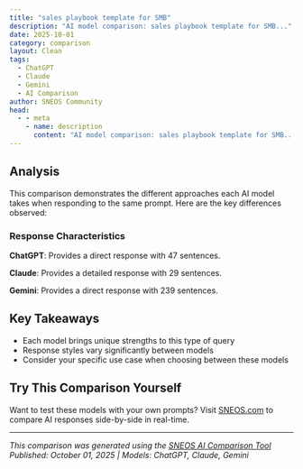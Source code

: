 ```yaml
---
title: "sales playbook template for SMB"
description: "AI model comparison: sales playbook template for SMB..."
date: 2025-10-01
category: comparison
layout: Clean
tags:
  - ChatGPT
  - Claude
  - Gemini
  - AI Comparison
author: SNEOS Community
head:
  - - meta
    - name: description
      content: "AI model comparison: sales playbook template for SMB..."
---
```


<ChatComparison
  title="sales playbook template for SMB"
  prompt="sales playbook template for SMB"
  :responses='{
    "ChatGPT": "Certainly! Here\u2019s a straightforward and effective **Sales Playbook Template** tailored for Small and Medium-sized Businesses (SMBs). This template will guide your sales team through your sales process, help maintain consistency, and improve results.\n\n---\n\n# Sales Playbook Template for SMB\n\n## 1. Introduction\n- **Purpose of the Playbook:** Briefly explain the goal of the playbook.\n- **Target Audience:** Define who the playbook is for (e.g., new hires, existing sales reps).\n- **Company Overview:** Short summary of the company, products/services, and value proposition.\n\n## 2. Ideal Customer Profile (ICP) \u0026 Buyer Personas\n- **Ideal Customer Profile:** Describe the characteristics of your ideal customers (industry, company size, location, budget, pain points).\n- **Buyer Personas:** Detail typical buyer roles (e.g., CEO, IT Manager, Procurement) with their goals, challenges, decision-making power, and objections.\n\n## 3. Product/Service Overview\n- **Key Features \u0026 Benefits:** Highlight critical features and how they solve customer pain points.\n- **Unique Selling Proposition (USP):** What makes your product/service different from competitors.\n- **Pricing \u0026 Packages:** Summarize pricing tiers and any discount policies.\n\n## 4. Sales Process \u0026 Stages\nOutline your entire sales process with clear stages and expectations:\n- Lead Generation\n- Lead Qualification\n- Discovery Call/Meeting\n- Proposal/Quote\n- Negotiation\n- Closing\n- Follow-up/Onboarding\n\nInclude:\n- Key tasks or goals at each stage\n- Decision criteria to move to the next stage\n- Expected timelines\n\n## 5. Sales Scripts \u0026 Email Templates\nProvide sample scripts and emails for key interactions:\n- Cold outreach (phone and email)\n- Follow-up messages\n- Discovery call questions\n- Objection handling responses\n- Closing conversations\n\n## 6. Qualification Framework\n- Define criteria to qualify prospects (e.g., BANT: Budget, Authority, Need, Timeline).\n- Provide a checklist or scoring system.\n\n## 7. Objection Handling\nList common objections and recommended responses:\n- Price too high\n- Not the right time\n- Need to consult others\n- Happy with current provider\n\n## 8. Tools \u0026 Resources\n- CRM system details and usage tips\n- Sales collateral (brochures, case studies, ROI calculators)\n- Access to product demos or trials\n- Training materials and ongoing education\n\n## 9. Metrics \u0026 KPIs\n- Define key sales metrics to track (e.g., leads generated, conversion rate, average deal size, sales cycle length).\n- How and when to report results.\n\n## 10. Roles \u0026 Responsibilities\n- Clarify roles within the sales team (e.g., Sales Development Rep, Account Executive).\n- Define expectations and areas of ownership.\n\n## 11. Competitive Landscape\n- Overview of main competitors.\n- Strengths and weaknesses.\n- Competitive positioning and differentiation talking points.\n\n## 12. Continuous Improvement\n- Process for feedback from sales reps.\n- How updates to the playbook will be handled.\n- Encouragement for ongoing learning.\n\n---\n\nIf you want, I can also help customize it with examples specific to your industry or business. Would you like me to proceed with that?",
    "Claude": "# SMB Sales Playbook Template\n\n## Table of Contents\n1. [Sales Strategy Overview](#strategy)\n2. [Ideal Customer Profile (ICP)](#icp)\n3. [Lead Qualification Framework](#qualification)\n4. [Sales Process \u0026 Methodology](#process)\n5. [Objection Handling](#objections)\n6. [Pricing \u0026 Negotiation](#pricing)\n7. [Tools \u0026 Resources](#tools)\n8. [Key Metrics \u0026 KPIs](#metrics)\n\n---\n\n## 1. Sales Strategy Overview {#strategy}\n\n### Mission Statement\n*Define your sales team\u0027s purpose and approach to SMB market*\n\n### Value Proposition\n**Primary Value Drivers:**\n- [ ] Cost savings/ROI\n- [ ] Time efficiency\n- [ ] Risk reduction\n- [ ] Revenue growth\n- [ ] Competitive advantage\n\n**Elevator Pitch Template:**\n\u0022We help [target SMB type] [achieve specific outcome] by [your solution] so they can [business benefit] without [common pain point].\u0022\n\n### Target Market Segmentation\n- **Micro SMB:** 1-10 employees\n- **Small SMB:** 11-50 employees  \n- **Medium SMB:** 51-200 employees\n\n---\n\n## 2. Ideal Customer Profile (ICP) {#icp}\n\n### Firmographic Criteria\n| Criteria | Micro SMB | Small SMB | Medium SMB |\n|----------|-----------|-----------|------------|\n| **Employees** | 1-10 | 11-50 | 51-200 |\n| **Revenue** | \u003C$1M | $1M-$10M | $10M-$50M |\n| **Industry** | [List target industries] | [List target industries] | [List target industries] |\n| **Geography** | [Define territories] | [Define territories] | [Define territories] |\n\n### Behavioral Indicators\n**Positive Signals:**\n- [ ] Recently raised funding\n- [ ] Rapid hiring/growth\n- [ ] New leadership\n- [ ] Technology adoption\n- [ ] Industry events participation\n\n**Negative Signals:**\n- [ ] Recent layoffs\n- [ ] Frozen budgets\n- [ ] Recent competitor implementation\n- [ ] Regulatory issues\n\n### Decision Maker Profiles\n\n**Primary Decision Maker**\n- Title: [e.g., CEO, Owner, VP]\n- Pain Points: [List 3-5 key challenges]\n- Motivations: [What drives their decisions]\n- Preferred Communication: [Email, phone, LinkedIn, etc.]\n\n**Influencers**\n- Title: [e.g., IT Manager, CFO]\n- Role in Process: [How they influence decisions]\n- Key Concerns: [What they care about most]\n\n---\n\n## 3. Lead Qualification Framework {#qualification}\n\n### BANT Qualification\n**Budget:**\n- [ ] Budget allocated for this type of solution?\n- [ ] Budget range: $______ - $______\n- [ ] Budget approval process?\n\n**Authority:**\n- [ ] Who makes the final decision?\n- [ ] Who influences the decision?\n- [ ] What\u0027s the approval process?\n\n**Need:**\n- [ ] What problem are they trying to solve?\n- [ ] What\u0027s the impact of not solving it?\n- [ ] How urgent is the need?\n\n**Timeline:**\n- [ ] When do they want to implement?\n- [ ] What\u0027s driving the timeline?\n- [ ] Any external deadlines?\n\n### Lead Scoring Model\n| Criteria | Points | Notes |\n|----------|---------|-------|\n| **Fit Score** |  |  |\n| Industry match | 10-20 | Perfect/Good/Fair |\n| Company size | 10-20 | Ideal range |\n| Geography | 5-10 | Target territory |\n| **Intent Score** |  |  |\n| Requested demo | 25 | High intent |\n| Downloaded content | 10 | Medium intent |\n| Website visits | 5 | Low intent |\n| **Engagement Score** |  |  |\n| Responded to outreach | 15 | Active engagement |\n| Attended webinar | 10 | Passive engagement |\n\n**Scoring Thresholds:**\n- Hot Lead: 70\u002B points\n- Warm Lead: 40-69 points\n- Cold Lead: \u003C40 points\n\n---\n\n## 4. Sales Process \u0026 Methodology {#process",
    "Gemini": "Okay, here\u0027s a sales playbook template tailored for SMBs.  I\u0027ll break it down into sections with explanations and examples.  Remember, a playbook is a living document, so continuously update it as you learn what works and what doesn\u0027t.\n\n**SALES PLAYBOOK TEMPLATE FOR SMBs**\n\n**I. Introduction**\n\n*   **A. Purpose of the Playbook:**\n\n    *   *Example:*  \u0022This Sales Playbook is designed to equip our sales team with the knowledge, tools, and processes needed to consistently achieve our sales targets, represent [Company Name] effectively, and provide exceptional value to our customers. It serves as a central repository for best practices, sales strategies, and product information.\u0022\n*   **B. Target Audience:**\n\n    *   *Example:*  \u0022This playbook is intended for all members of the [Company Name] sales team, including Sales Development Representatives (SDRs), Account Executives (AEs), and Sales Managers.\u0022\n*   **C. How to Use This Playbook:**\n\n    *   *Example:* \u0022This playbook should be your primary resource for all sales-related questions. Review it regularly, especially when onboarding new team members or launching new products.  It is a living document, so feedback and suggestions are welcome to keep it updated and relevant.\u0022\n*   **D. Version Control and Updates:**\n\n    *   *Example:*  \u0022This is version 1.0. The playbook will be reviewed and updated quarterly.  Changes will be communicated via email and discussed in team meetings.  A change log will be maintained at the end of the document.\u0022\n\n**II. Company Overview \u0026 Value Proposition**\n\n*   **A. Company Mission \u0026 Vision:**\n\n    *   *Example:*\n        *   **Mission:** \u0022To empower small businesses with affordable and effective marketing solutions.\u0022\n        *   **Vision:** \u0022To be the leading provider of marketing tools for SMBs, helping them achieve sustainable growth.\u0022\n*   **B. Our Ideal Customer Profile (ICP):**\n\n    *   *Details on the types of businesses that are most likely to become long-term, high-value customers.*\n    *   *Example:*\n        *   **Industry:** Restaurants, Retail Shops, Small Professional Services (Dentists, Lawyers, Accountants).\n        *   **Size:** 1-20 employees\n        *   **Revenue:** $100K - $1M annually\n        *   **Challenges:** Difficulty attracting new customers, limited marketing budget, lack of marketing expertise.\n        *   **Goals:** Increase revenue, build brand awareness, streamline marketing efforts.\n        *   **Tech Stack:** Basic website, social media presence (Facebook, Instagram), possibly using basic email marketing or CRM.\n*   **C. Value Proposition:**\n\n    *   *Explain clearly how your product/service solves the ICP\u0027s problems and helps them achieve their goals.*\n    *   *Example:*\n        *   \u0022[Company Name] provides affordable and easy-to-use marketing tools that help small businesses attract more customers, save time, and grow their revenue. Our all-in-one platform simplifies marketing, allowing SMBs to focus on what they do best.\u0022\n    *   *Include specific benefits, not just features.*  For example:\n        *   **Instead of:** \u0022Our platform has advanced analytics.\u0022\n        *   **Say:** \u0022Our platform\u0027s advanced analytics provide clear insights into your marketing performance, helping you identify what\u0027s working and what\u0027s not, so you can optimize your campaigns and get the best return on your investment.\u0022\n*   **D. Competitive Landscape:**\n\n    *   *Identify key competitors and explain how you differentiate from them.*\n    *   *Example:*\n        *   **Competitor A (Large Enterprise Solution):**  More features but much higher cost, complex setup, requires dedicated marketing team. We are simpler, more affordable, and designed for non-technical users.\n        *   **Competitor B (DIY Marketing Tools):**  Requires users to piece together multiple tools and manage them separately.  We offer an all-in-one solution for seamless integration.\n*   **E. Key Differentiators:**\n\n    *   *Highlight what makes your company/product stand out.*\n    *   *Example:*\n        *   **Affordability:**  Our pricing is designed for SMBs with limited budgets.\n        *   **Ease of Use:**  Our platform is intuitive and requires no technical expertise.\n        *   **All-in-One Solution:**  We offer a complete suite of marketing tools in one place.\n        *   **Dedicated Support:**  We provide personalized support to help our customers succeed.\n\n**III. Sales Process**\n\n*   **A. Sales Stages:**\n\n    *   *Define each stage of your sales cycle with clear entry and exit criteria.*  (This is crucial for tracking progress and identifying bottlenecks).\n    *   *Example:*\n        *   **1. Prospecting (Lead Generation):**\n            *   *Entry Criteria:*  Identifying potential leads that fit our ICP.\n            *   *Activities:* Cold calling, email outreach, social media engagement, attending industry events.\n            *   *Exit Criteria:*  Qualified lead (meeting defined criteria \u2013 see Lead Qualification below).\n        *   **2. Qualification (Discovery):**\n            *   *Entry Criteria:*  Qualified lead.\n            *   *Activities:* Initial call or meeting to understand their needs, challenges, and goals.  Using questions to determine if there\u0027s a good fit.\n            *   *Exit Criteria:*  Opportunity created (genuine interest and potential for a deal).\n        *   **3. Demo/Presentation:**\n            *   *Entry Criteria:*  Opportunity created.\n            *   *Activities:*  Product demo tailored to the prospect\u0027s specific needs and challenges.  Presenting a solution and addressing objections.\n            *   *Exit Criteria:*  Decision maker is engaged and understands the value proposition.\n        *   **4. Proposal/Negotiation:**\n            *   *Entry Criteria:*  Positive feedback from the demo.\n            *   *Activities:*  Submitting a formal proposal outlining the solution, pricing, and terms.  Negotiating terms and addressing concerns.\n            *   *Exit Criteria:*  Agreement on terms and pricing.\n        *   **5. Closing:**\n            *   *Entry Criteria:*  Agreement on terms.\n            *   *Activities:*  Finalizing the contract and securing the commitment.\n            *   *Exit Criteria:*  Signed contract and initial payment.\n        *   **6. Onboarding:**\n            *   *Entry Criteria:* Closed Won deal\n            *   *Activities:* Train the customer on the software or service.\n            *   *Exit Criteria:* Customer using the software or service.\n\n*   **B. Lead Qualification:**\n\n    *   *Define the criteria for a qualified lead (e.g., using BANT \u2013 Budget, Authority, Need, Timeline).*  Tailor this to your business.\n    *   *Example:*\n        *   **Budget:**  They have allocated budget for a solution like ours.\n        *   **Authority:**  You\u0027re speaking with a decision-maker or someone who influences the decision.\n        *   **Need:**  They have a clear pain point that our product/service can solve.\n        *   **Timeline:**  They need a solution within a reasonable timeframe (e.g., next 3-6 months).\n        *   **Fit:** The prospect\u0027s business fits your Ideal Customer Profile\n*   **C. Sales Methodologies (Optional):**\n\n    *   *If you use a specific sales methodology (e.g., SPIN Selling, Challenger Sale, Solution Selling), briefly describe it and how it applies to your sales process.*\n    *   *Example:*  \u0022We use a consultative selling approach, focusing on understanding the customer\u0027s needs and providing tailored solutions.\u0022\n\n**IV. Sales Tools \u0026 Technology**\n\n*   **A. CRM (Customer Relationship Management):**\n\n    *   *Details on how to use your CRM system (e.g., Salesforce, HubSpot CRM, Pipedrive).*\n    *   *Example:*  \u0022All leads, contacts, and opportunities must be entered into [CRM Name]. Update the CRM daily with notes on all interactions. Use the CRM to track progress, schedule follow-ups, and generate reports.\u0022\n*   **B. Sales Enablement Tools:**\n\n    *   *List any other tools used by the sales team (e.g., sales intelligence tools, email marketing platforms, presentation software).*\n    *   *Example:*\n        *   **LinkedIn Sales Navigator:** For finding and connecting with potential leads.\n        *   **Outreach.io (or similar):** For automated email sequences and tracking.\n        *   **Zoom:** For video conferencing and demos.\n        *   **Google Slides/PowerPoint:** For creating and delivering presentations.\n*   **C. Best Practices for Using Sales Tools:**\n\n    *   *Provide guidelines for using each tool effectively and consistently.*\n    *   *Example:*\n        *   \u0022Always personalize email templates before sending them.\u0022\n        *   \u0022Track all sales activities in the CRM.\u0022\n        *   \u0022Use screen sharing during demos to guide prospects through the product.\u0022\n\n**V. Sales Scripts \u0026 Templates**\n\n*   **A. Prospecting Email Templates:**\n\n    *   *Provide templates for different types of prospecting emails (e.g., initial outreach, follow-up, break-up emails).*\n    *   *Example:*\n\n        \u0060\u0060\u0060\n        Subject: [Company Name] - Helping [Industry] Businesses Like Yours Grow\n\n        Hi [Prospect Name],\n\n        I came across [Company Name] while researching [Industry] businesses in [Location]. I noticed you\u0027re doing great work in [mention something specific you admire about their business].\n\n        We help businesses like yours [briefly state your value proposition, e.g., \u0022attract more customers through targeted social media campaigns\u0022].\n\n        Would you be open to a brief call next week to discuss how we can help you achieve [their goal]?\n\n        Best regards,\n\n        [Your Name]\n        [Your Title]\n        [Your Contact Information]\n        \u0060\u0060\u0060\n*   **B. Cold Calling Scripts:**\n\n    *   *Provide scripts for cold calling, including openers, objection handling, and closing questions.*\n    *   *Example:*\n\n        \u0060\u0060\u0060\n        [Your Name]: \u0022Hi [Prospect Name], this is [Your Name] from [Company Name]. How are you doing today?\u0022\n\n        [If they say \u0022busy\u0022 or something similar:] \u0022I understand. I\u0027ll be brief. We help [Industry] businesses like yours [briefly state your value proposition].  Is this something you handle at [Company Name]?\u0022\n\n        [If yes:] \u0022Great. I was hoping to schedule a quick 15-minute call to learn more about your current marketing efforts and see if we can help. Would you be available sometime next week?\u0022\n        \u0060\u0060\u0060\n*   **C. Qualification Questions:**\n\n    *   *List key questions to ask during the qualification stage to determine if the prospect is a good fit.*\n    *   *Example:*\n        *   \u0022What are your biggest marketing challenges right now?\u0022\n        *   \u0022What are your goals for the next year?\u0022\n        *   \u0022What\u0027s your budget for marketing?\u0022\n        *   \u0022Who is involved in the decision-making process?\u0022\n        *   \u0022When are you looking to implement a solution?\u0022\n*   **D. Demo/Presentation Outline:**\n\n    *   *Provide a structured outline for product demos and presentations, including key points to cover and features to highlight.*\n    *   *Example:*\n        1.  **Introduction:** Briefly re-introduce yourself and [Company Name].\n        2.  **Recap of Needs:** Summarize the prospect\u0027s challenges and goals (as discussed during qualification).\n        3.  **Solution Overview:** Explain how your product/service addresses their specific needs.\n        4.  **Product Demo:** Show key features and benefits.  Focus on the features that directly address the prospect\u0027s pain points.\n        5.  **Pricing:** Briefly explain your pricing structure.\n        6.  **Call to Action:** Schedule a follow-up call or propose next steps.\n*   **E. Objection Handling:**\n\n    *   *Provide responses to common objections (e.g., \u0022It\u0027s too expensive,\u0022 \u0022We\u0027re already using another solution,\u0022 \u0022We don\u0027t have time\u0022).*\n    *   *Example:*\n        *   **Objection:** \u0022It\u0027s too expensive.\u0022\n        *   **Response:** \u0022I understand. While our solution may seem like an investment upfront, it\u0027s important to consider the long-term value and ROI.  For example, [quantify the benefits - e.g., \u0022our customers typically see a 20% increase in leads within the first three months\u0022]. We also offer flexible payment options to fit your budget. Could we discuss those?\u0022\n        *   **Objection:** \u0022We\u0027re already using another solution.\u0022\n        *   **Response:** \u0022That\u0027s great to hear that you are using a solution! What are you using and what are some challenges you are facing with this provider?\u0022\n\n**VI. Marketing Resources**\n\n*   **A. Product Brochures \u0026 Datasheets:**\n\n    *   *Links to or copies of marketing materials that can be shared with prospects.*\n*   **B. Case Studies \u0026 Testimonials:**\n\n    *   *Examples of how your product/service has helped other customers.*\n*   **C. Blog Posts \u0026 Articles:**\n\n    *   *Links to relevant content that showcases your expertise and provides value to prospects.*\n*   **D. Presentation Slides:**\n\n    *   *Master presentation deck used by the sales team.*\n\n**VII. Onboarding and Training**\n\n*   **A. Onboarding Process for New Sales Reps:**\n\n    *   *Outline the steps involved in onboarding new sales team members, including training, mentorship, and performance goals.*\n*   **B. Ongoing Training Programs:**\n\n    *   *Describe any ongoing training programs for the sales team (e.g., product updates, sales skills training).*\n*   **C. Key Performance Indicators (KPIs):**\n\n    *   *Define the key metrics used to measure sales performance (e.g., lead generation, conversion rates, deal size, quota attainment).*\n    *   *Example:*\n        *   **Leads Generated per Month:**  Track the number of new leads generated by each SDR.\n        *   **Conversion Rate (Lead to Opportunity):**  Measure the percentage of leads that convert into qualified opportunities.\n        *   **Average Deal Size:**  Track the average value of closed deals.\n        *   **Quota Attainment:**  Measure the percentage of sales reps achieving their sales quota.\n        *   **Customer Acquisition Cost (CAC):** Total sales and marketing expenses divided by the number of new customers acquired over a given period.\n        *   **Customer Lifetime Value (CLTV):** A prediction of the net profit attributed to the entire future relationship with a customer.\n\n**VIII.  Legal \u0026 Compliance**\n\n*   **A. Company Policies:**\n\n    *   *Links to relevant company policies (e.g., code of conduct, anti-bribery policy).*\n*   **B. Data Privacy \u0026 Security:**\n\n    *   *Information on data privacy regulations (e.g., GDPR, CCPA) and company security protocols.*\n*   **C. Contract Terms \u0026 Conditions:**\n\n    *   *Standard contract terms and conditions.*\n\n**IX. Appendix**\n\n*   **A. Glossary of Terms:**\n\n    *   *Definitions of key sales and marketing terms.*\n*   **B. Contact Information:**\n\n    *   *Contact information for key personnel (e.g., Sales Manager, Marketing Manager, Legal Counsel).*\n*   **C. Change Log:**\n\n    *   *Record of all updates made to the playbook.*\n\n**Key Considerations for SMBs:**\n\n*   **Keep it Simple:**  Don\u0027t overcomplicate the playbook. Focus on the essentials.\n*   **Make it Actionable:**  Ensure that the information is practical and can be easily applied.\n*   **Regularly Review and Update:**  The sales landscape is constantly changing, so the playbook needs to be updated regularly to reflect new strategies, products, and market conditions.\n*   **Get Sales Team Input:**  Involve the sales team in the development and maintenance of the playbook to ensure that it is relevant and useful.\n*   **Focus on the Customer:** Make sure every section of the playbook connects to how you can better understand and serve your customers.\n\n**How to Customize This Template:**\n\n1.  **Replace the Example Content:**  Replace all the bracketed placeholders with your own company-specific information.\n2.  **Add Your Unique Processes:**  Tailor the sales process, lead qualification criteria, and sales scripts to your specific business.\n3.  **Integrate Your Tools:**  Include details on the specific sales tools that your team uses.\n4.  **Reflect Your Brand:**  Use your company\u0027s branding and tone of voice throughout the playbook.\n5.  **Prioritize Training:** Make onboarding and ongoing training a priority to ensure that the sales team is using the playbook effectively.\n\nBy following this template and customizing it to your specific needs, you can create a valuable sales playbook that will help your SMB achieve its sales goals. Good luck!\n"
  }'
  published-date="14:54"
/>

## Analysis

This comparison demonstrates the different approaches each AI model takes when responding to the same prompt. Here are the key differences observed:

### Response Characteristics

**ChatGPT**: Provides a direct response with 47 sentences. 

**Claude**: Provides a detailed response with 29 sentences. 

**Gemini**: Provides a direct response with 239 sentences. 

## Key Takeaways

- Each model brings unique strengths to this type of query
- Response styles vary significantly between models
- Consider your specific use case when choosing between these models

## Try This Comparison Yourself

Want to test these models with your own prompts? Visit [SNEOS.com](https://sneos.com) to compare AI responses side-by-side in real-time.

---

*This comparison was generated using the [SNEOS AI Comparison Tool](https://sneos.com)*
*Published: October 01, 2025 | Models: ChatGPT, Claude, Gemini*
